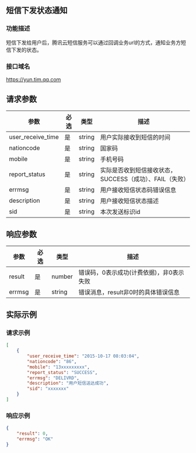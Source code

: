 ## 短信下发状态通知
### 功能描述
短信下发给用户后，腾讯云短信服务可以通过回调业务url的方式，通知业务方短信下发的状态。

### 接口域名
https://yun.tim.qq.com
## 请求参数
| 参数              | 必选 | 类型   | 描述                                                    |
|-------------------|------|--------|---------------------------------------------------------|
| user_receive_time | 是   | string | 用户实际接收到短信的时间                                |
| nationcode        | 是   | string | 国家码                                                  |
| mobile            | 是   | string | 手机号码                                                |
| report_status     | 是   | string | 实际是否收到短信接收状态，SUCCESS（成功）、FAIL（失败） |
| errmsg            | 是   | string | 用户接收短信状态码错误信息                              |
| description       | 是   | string | 用户接收短信状态描述                                    |
| sid               | 是   | string | 本次发送标识id                                          |

## 响应参数
| 参数   | 必选 | 类型   | 描述                                     |
|--------|------|--------|------------------------------------------|
| result | 是   | number | 错误码，0表示成功(计费依据)，非0表示失败 |
| errmsg | 是   | string | 错误消息，result非0时的具体错误信息      |

## 实际示例
### 请求示例
```json
[
    {
        "user_receive_time": "2015-10-17 08:03:04",
        "nationcode": "86",
        "mobile": "13xxxxxxxxx",
        "report_status": "SUCCESS",
        "errmsg": "DELIVRD",
        "description": "用户短信送达成功",
        "sid": "xxxxxxx"
    }
]
```
### 响应示例
```json
{
    "result": 0,
    "errmsg": "OK"
}
```
